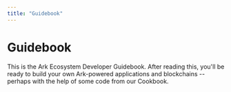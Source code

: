 ```yaml
---
title: "Guidebook"
---
```


# Guidebook

This is the Ark Ecosystem Developer Guidebook. After reading this, you'll be ready to build your own Ark-powered applications and blockchains -- perhaps with the help of some code from our Cookbook.
